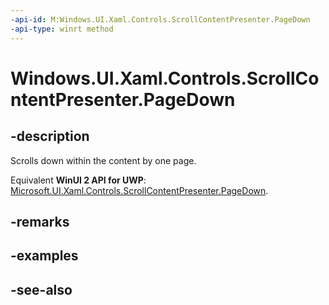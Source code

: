 ```yaml
---
-api-id: M:Windows.UI.Xaml.Controls.ScrollContentPresenter.PageDown
-api-type: winrt method
---
```


<!-- Method syntax
public void PageDown()
-->

# Windows.UI.Xaml.Controls.ScrollContentPresenter.PageDown

## -description
Scrolls down within the content by one page.

Equivalent **WinUI 2 API for UWP**: [Microsoft.UI.Xaml.Controls.ScrollContentPresenter.PageDown](/windows/winui/api/microsoft.ui.xaml.controls.scrollcontentpresenter.pagedown).

## -remarks

## -examples

## -see-also
